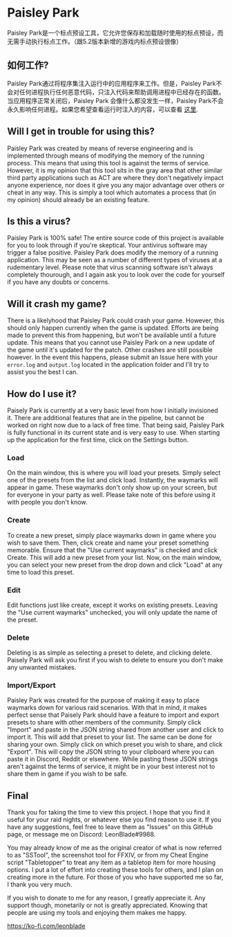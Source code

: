 # Paisley Park

Paisley Park是一个标点预设工具，它允许您保存和加载随时使用的标点预设，而无需手动执行标点工作。（跟5.2版本新增的游戏内标点预设很像）

## 如何工作?

Paisley Park通过将程序集注入运行中的应用程序来工作。但是，Paisley Park不会对任何进程执行任何恶意代码，只注入代码来帮助调用进程中已经存在的函数。当应用程序正常关闭后，Paisley Park 会像什么都没发生一样，Paisley Park不会永久影响任何进程。如果您希望查看运行时注入的内容，可以查看 [这里](https://github.com/LeonBlade/PaisleyPark/blob/master/PaisleyPark/ViewModels/MainWindowViewModel.cs#L213).

## Will I get in trouble for using this?

Paisley Park was created by means of reverse engineering and is implemented through means of modifying the memory of the running process. This means that using this tool is against the terms of service. However, it is my opinion that this tool sits in the gray area that other similar third party applications such as ACT are where they don't negatively impact anyone experience, nor does it give you any major advantage over others or cheat in any way. This is simply a tool which automates a process that (in my opinion) should already be an existing feature.

## Is this a virus?

Paisley Park is 100% safe! The entire source code of this project is available for you to look through if you're skeptical. Your antivirus software may trigger a false positive. Paisley Park does modify the memory of a running application. This may be seen as a number of different types of viruses at a rudementary level. Please note that virus scanning software isn't always completely thourough, and I again ask you to look over the code for yourself if you have any doubts or concerns.

## Will it crash my game?

There is a likelyhood that Paisley Park could crash your game. However, this should only happen currently when the game is updated. Efforts are being made to prevent this from happening, but won't be available until a future update. This means that you cannot use Paisley Park on a new update of the game until it's updated for the patch. Other crashes are still possible however. In the event this happens, please submit an Issue here with your `error.log` and `output.log` located in the application folder and I'll try to assist you the best I can.

## How do I use it?

Paisely Park is currently at a very basic level from how I initially invisioned it. There are additional features that are in the pipeline, but cannot be worked on right now due to a lack of free time. That being said, Paisley Park is fully functional in its current state and is very easy to use. When starting up the application for the first time, click on the Settings button.

### Load

On the main window, this is where you will load your presets. Simply select one of the presets from the list and click load. Instantly, the waymarks will appear in game. These waymarks don't only show up on your screen, but for everyone in your party as well. Please take note of this before using it with people you don't know.

### Create

To create a new preset, simply place waymarks down in game where you wish to save them. Then, click create and name your preset something memorable. Ensure that the "Use current waymarks" is checked and click Create. This will add a new preset from your list. Now, on the main window, you can select your new preset from the drop down and click "Load" at any time to load this preset.

### Edit

Edit functions just like create, except it works on existing presets. Leaving the "Use current waymarks" unchecked, you will only update the name of the preset.

### Delete

Deleting is as simple as selecting a preset to delete, and clicking delete. Paisely Park will ask you first if you wish to delete to ensure you don't make any unwanted mistakes.

### Import/Export

Paisley Park was created for the purpose of making it easy to place waymarks down for various raid scenarios. With that in mind, it makes perfect sense that Paisely Park should have a feature to import and export presets to share with other members of the community. Simply click "Import" and paste in the JSON string shared from another user and click to import it. This will add that preset to your list. The same can be done for sharing your own. Simply click on which preset you wish to share, and click "Export". This will copy the JSON string to your clipboard where you can paste it in Discord, Reddit or elsewhere. While pasting these JSON strings aren't against the terms of service, it might be in your best interest not to share them in game if you wish to be safe.

## Final

Thank you for taking the time to view this project. I hope that you find it useful for your raid nights, or whatever else you find reason to use it. If you have any suggestions, feel free to leave them as "Issues" on this GitHub page, or message me on Discord: LeonBlade#9988.

You may already know of me as the original creator of what is now referred to as "SSTool", the screenshot tool for FFXIV, or from my Cheat Engine script "Tabletopper" to treat any item as a tabletop item for more housing options. I put a lot of effort into creating these tools for others, and I plan on creating more in the future. For those of you who have supported me so far, I thank you very much.

If you wish to donate to me for any reason, I greatly appreciate it. Any support though, monetarily or not is greatly appreciated. Knowing that people are using my tools and enjoying them makes me happy.

https://ko-fi.com/leonblade
